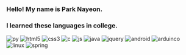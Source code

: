 ### Hello! My name is Park Nayeon.


### I learned these languages in college.
<img alt="py" src ="https://img.shields.io/badge/Python-3776AB.svg?&style=for-the-badge&logo=Python&logoColor=white"/>
<img alt="html5" src ="https://img.shields.io/badge/HTML5-E34F26.svg?&style=for-the-badge&logo=HTML5&logoColor=white"/>
<img alt="css3" src ="https://img.shields.io/badge/CSS3-1572B6.svg?&style=for-the-badge&logo=CSS3&logoColor=white"/>
<img alt="c" src ="https://img.shields.io/badge/C-A8B9CC.svg?&style=for-the-badge&logo=C&logoColor=white"/>
<img alt="js" src ="https://img.shields.io/badge/JavaScript-F7DF1E.svg?&style=for-the-badge&logo=JavaScript&logoColor=white"/>
<img alt="java" src ="https://img.shields.io/badge/Java-007396.svg?&style=for-the-badge&logo=Java&logoColor=white"/>
<img alt="jquery" src ="https://img.shields.io/badge/Jquery-0769AD.svg?&style=for-the-badge&logo=Jquery&logoColor=white"/>
<img alt="android" src ="https://img.shields.io/badge/Android-3DDC84.svg?&style=for-the-badge&logo=Android&logoColor=white"/>
<img alt="arduinco" src ="https://img.shields.io/badge/Arduinco-00979D.svg?&style=for-the-badge&logo=Arduinco&logoColor=white"/>
<img alt="linux" src ="https://img.shields.io/badge/Linux-FCC624.svg?&style=for-the-badge&logo=Linux&logoColor=white"/>
<img alt="spring" src ="https://img.shields.io/badge/Spring_Framework-6DB33F.svg?&style=for-the-badge&logo=Spring_Framework&logoColor=white"/>
